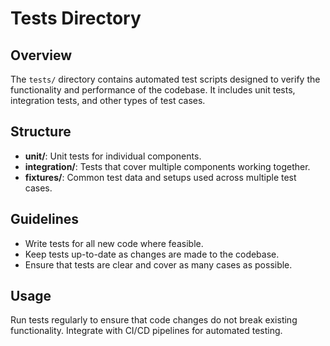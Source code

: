 # Tests Directory

## Overview
The `tests/` directory contains automated test scripts designed to verify the functionality and performance of the codebase. It includes unit tests, integration tests, and other types of test cases.

## Structure
- **unit/**: Unit tests for individual components.
- **integration/**: Tests that cover multiple components working together.
- **fixtures/**: Common test data and setups used across multiple test cases.

## Guidelines
- Write tests for all new code where feasible.
- Keep tests up-to-date as changes are made to the codebase.
- Ensure that tests are clear and cover as many cases as possible.

## Usage
Run tests regularly to ensure that code changes do not break existing functionality. Integrate with CI/CD pipelines for automated testing.
